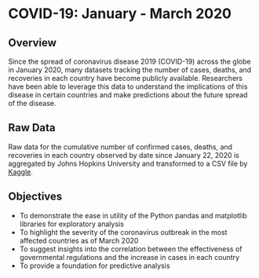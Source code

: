 # COVID-19: January - March 2020

## Overview
Since the spread of coronavirus disease 2019 (COVID-19) across the globe in January 2020, many datasets 
tracking the number of cases, deaths, and recoveries in each country have become publicly available. Researchers have been able to leverage this data to understand the implications of this disease in certain countries and make predictions about the future spread of the disease.

## Raw Data
Raw data for the cumulative number of confirmed cases, deaths, and recoveries in each country observed by date since January 22, 2020 is aggregated by Johns Hopkins University and transformed to a CSV file by
[Kaggle](ttps://www.kaggle.com/sudalairajkumar/novel-corona-virus-2019-dataset).

## Objectives
- To demonstrate the ease in utility of the Python pandas and matplotlib libraries for exploratory analysis
- To highlight the severity of the coronavirus outbreak in the most affected countries as of March 2020
- To suggest insights into the correlation between the effectiveness of governmental regulations and the increase in cases in each country
- To provide a foundation for predictive analysis

